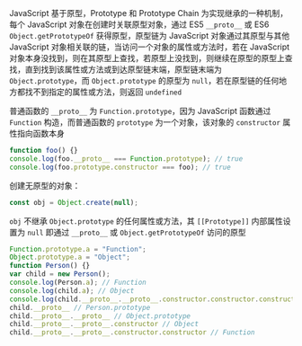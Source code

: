 JavaScript 基于原型，Prototype 和 Prototype Chain 为实现继承的一种机制，每个 JavaScript 对象在创建时关联原型对象，通过 ES5 `__proto__` 或 ES6 `Object.getPrototypeOf` 获得原型，原型链为 JavaScript 对象通过其原型与其他 JavaScript 对象相关联的链，当访问一个对象的属性或方法时，若在 JavaScript 对象本身没找到，则在其原型上查找，若原型上没找到，则继续在原型的原型上查找，直到找到该属性或方法或到达原型链末端，原型链末端为 `Object.prototype`，而 `Object.prototype` 的原型为 `null`，若在原型链的任何地方都找不到指定的属性或方法，则返回 `undefined`

普通函数的 `__proto__` 为 `Function.prototype`，因为 JavaScript 函数通过 `Function` 构造，而普通函数的 `prototype` 为一个对象，该对象的 `constructor` 属性指向函数本身

```js
function foo() {}
console.log(foo.__proto__ === Function.prototype); // true
console.log(foo.prototype.constructor === foo); // true
```

创建无原型的对象：

```js
const obj = Object.create(null);
```

`obj` 不继承 `Object.prototype` 的任何属性或方法，其 `[[Prototype]]` 内部属性设置为 `null` 即通过 `__proto__` 或 `Object.getPrototypeOf` 访问的原型

```js
Function.prototype.a = "Function";
Object.prototype.a = "Object";
function Person() {}
var child = new Person();
console.log(Person.a); // Function
console.log(child.a); // Object
console.log(child.__proto__.__proto__.constructor.constructor.constructor); // [Function: Function]
child.__proto__ // Person.prototype
child.__proto__.__proto__ // Object.prototype
child.__proto__.__proto__.constructor // Object
child.__proto__.__proto__.constructor.constructor // Function
```
